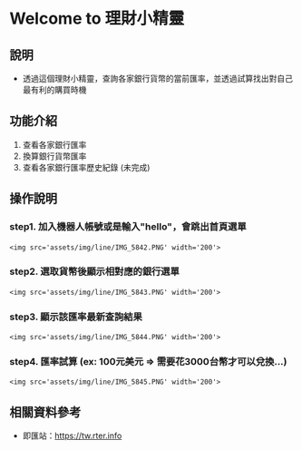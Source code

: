 # Welcome to 理財小精靈
## 說明
+ 透過這個理財小精靈，查詢各家銀行貨幣的當前匯率，並透過試算找出對自己最有利的購買時機

## 功能介紹
1. 查看各家銀行匯率
2. 換算銀行貨幣匯率
3. 查看各家銀行匯率歷史紀錄 (未完成)

## 操作說明
### step1. 加入機器人帳號或是輸入"hello"，會跳出首頁選單
    <img src='assets/img/line/IMG_5842.PNG' width='200'>
### step2. 選取貨幣後顯示相對應的銀行選單
    <img src='assets/img/line/IMG_5843.PNG' width='200'>
### step3. 顯示該匯率最新查詢結果
    <img src='assets/img/line/IMG_5844.PNG' width='200'>
### step4. 匯率試算 (ex: 100元美元 => 需要花3000台幣才可以兌換...)
    <img src='assets/img/line/IMG_5845.PNG' width='200'>

## 相關資料參考
+ 即匯站：https://tw.rter.info
